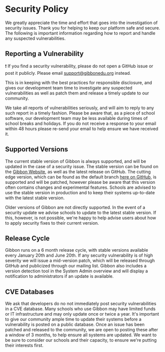 # Security Policy

We greatly appreciate the time and effort that goes into the investigation of security issues. Thank you for helping to keep our platform safe and secure. The following is important information regarding how to report and handle any suspected vulnerabilities. 

## Reporting a Vulnerability
:exclamation: If you find a security vulnerability, please do not open a GitHub issue or post it publicly. Please email support@gibbonedu.org instead. 

This is in keeping with the best practices for responsible disclosure, and gives our development team time to investigate any suspected vulnerabilities as well as patch them and release a timely update to our community.

We take all reports of vulnerabilities seriously, and will aim to reply to any such report in a timely fashion. Please be aware that, as a piece of school software, our development team may be less available during times of school breaks and holidays. If you do not receive a response to your email within 48 hours please re-send your email to help ensure we have received it.

## Supported Versions

The current stable version of Gibbon is always supported, and will be updated in the case of a security issue. The stable version can be found on the [Gibbon Website](https://gibbonedu.org/download/), as well as the latest release on GitHub. The cutting edge version, which can be found as the default branch [here on GitHub](https://github.com/GibbonEdu/core), is supported and will be patched, however please be aware that this version often contains changes and experimental features. Schools are advised to use the stable version in production and to keep their systems up-to-date with the latest stable version. 

Older versions of Gibbon are not directly supported. In the event of a security update we advise schools to update to the latest stable version. If this, however, is not possible, we're happy to help advise users about how to apply security fixes to their current version.

## Release Cycle
Gibbon runs on a 6 month release cycle, with stable versions available every January 20th and June 20th. If any security vulnerability is of high severity we will issue a mid-version patch, which will be released through GitHub and publicized through our mailing list. Gibbon also includes a version detection tool in the System Admin overview and will display a notification to administrators if an update is available.

## CVE Databases
We ask that developers do no not immediately post security vulnerabilities in a CVE database. Many schools who use Gibbon may have limited funds or IT infrastructure and may only update once or twice a year. It's important to give our community ample time to update their systems before a vulnerability is posted on a public database. Once an issue has been patched and released to the community, we are open to posting these after a window of 3 months, to help ensure all systems are updated. We want to be sure to consider our schools and their capacity, to ensure we're putting their interests first.
